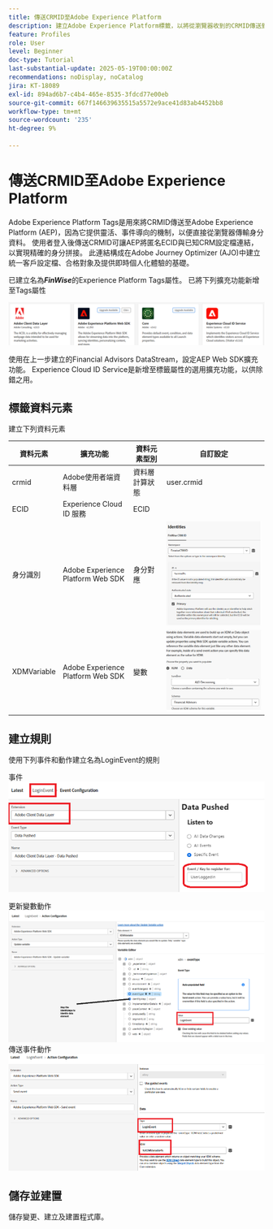 ```yaml
---
title: 傳送CRMID至Adobe Experience Platform
description: 建立Adobe Experience Platform標籤，以將從瀏覽器收到的CRMID傳送到Adobe Experience Platform
feature: Profiles
role: User
level: Beginner
doc-type: Tutorial
last-substantial-update: 2025-05-19T00:00:00Z
recommendations: noDisplay, noCatalog
jira: KT-18089
exl-id: 894ad6b7-c4b4-465e-8535-3fdcd77e00eb
source-git-commit: 667f146639635515a5572e9ace41d83ab4452bb8
workflow-type: tm+mt
source-wordcount: '235'
ht-degree: 9%

---
```


# 傳送CRMID至Adobe Experience Platform

Adobe Experience Platform Tags是用來將CRMID傳送至Adobe Experience Platform (AEP)，因為它提供靈活、事件導向的機制，以便直接從瀏覽器傳輸身分資料。 使用者登入後傳送CRMID可讓AEP將匿名ECID與已知CRM設定檔連結，以實現精確的身分拼接。 此連結構成在Adobe Journey Optimizer (AJO)中建立統一客戶設定檔、合格對象及提供即時個人化體驗的基礎。

已建立名為&#x200B;_**FinWise**_&#x200B;的Experience Platform Tags屬性。 已將下列擴充功能新增至Tags屬性

![標籤延伸模組](assets/tags-extensions.png)

使用在上一步建立的Financial Advisors DataStream，設定AEP Web SDK擴充功能。
Experience Cloud ID Service是新增至標籤屬性的選用擴充功能，以供除錯之用。

## 標籤資料元素

建立下列資料元素

| 資料元素 | 擴充功能 | 資料元素型別 | 自訂設定 |
|--------------|-----------------------------------|---------------------------|----------------------------------------|
| crmid | Adobe使用者端資料層 | 資料層計算狀態 | user.crmid |
| ECID | Experience Cloud ID 服務 | ECID |                                        |
| 身分識別 | Adobe Experience Platform Web SDK | 身分對應 | ![影像](assets/identity-settings.png) |
| XDMVariable | Adobe Experience Platform Web SDK | 變數 | ![影像](assets/xdmvariable.png) |

## 建立規則

使用下列事件和動作建立名為LoginEvent的規則

事件
![事件](assets/data-pushed-event1.png)

更新變數動作
![更新變數](assets/update-variable1.png)
傳送事件動作
![傳送事件](assets/send-event1.png)

## 儲存並建置

儲存變更、建立及建置程式庫。
